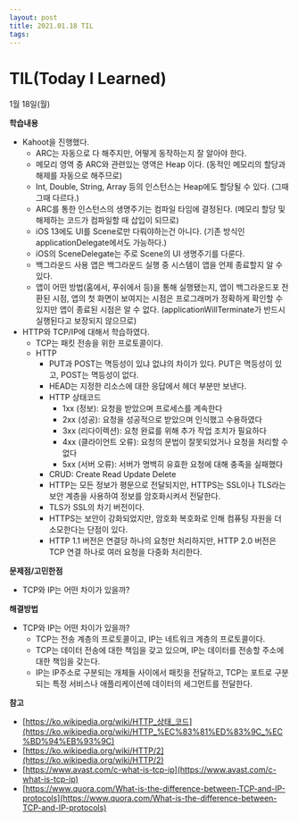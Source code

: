 ```yaml
---
layout: post
title: 2021.01.18 TIL
tags:
---
```

# TIL(Today I Learned)

1월 18일(월)

**학습내용**

- Kahoot을 진행했다.
    - ARC는 자동으로 다 해주지만, 어떻게 동작하는지 잘 알아야 한다.
    - 메모리 영역 중 ARC와 관련있는 영역은 Heap 이다. (동적인 메모리의 할당과 해제를 자동으로 해주므로)
    - Int, Double, String, Array 등의 인스턴스는 Heap에도 할당될 수 있다. (그때 그때 다르다.)
    - ARC를 통한 인스턴스의 생명주기는 컴파일 타임에 결정된다. (메모리 할당 및 해제하는 코드가 컴파일할 때 삽입이 되므로)
    - iOS 13에도 UI를 Scene로만 다뤄야하는건 아니다. (기존 방식인 applicationDelegate에서도  가능하다.)
    - iOS의 SceneDelegate는 주로 Scene의 UI 생명주기를 다룬다.
    - 백그라운드 사용 앱은 백그라운드 실행 중 시스템이 앱을 언제 종료할지 알 수 있다.
    - 앱이 어떤 방법(홈에서, 푸쉬에서 등)을 통해 실행됐는지, 앱이 백그라운드포 전환된 시점, 앱의 첫 화면이 보여지는 시점은 프로그래머가 정확하게 확인할 수 있지만 앱이 종료된 시점은 알 수 없다. (applicationWillTerminate가 반드시 실행된다고 보장되지 않으므로)
- HTTP와 TCP/IP에 대해서 학습하였다.
    - TCP는 패킷 전송을 위한 프로토콜이다.
    - HTTP
        - PUT과 POST는 멱등성이 있냐 없냐의 차이가 있다. PUT은 멱등성이 있고, POST는 멱등성이 없다.
        - HEAD는 지정한 리소스에 대한 응답에서 헤더 부분만 보낸다.
        - HTTP 상태코드
            - 1xx (정보): 요청을 받았으며 프로세스를 계속한다
            - 2xx (성공): 요청을 성공적으로 받았으며 인식했고 수용하였다
            - 3xx (리다이렉션): 요청 완료를 위해 추가 작업 조치가 필요하다
            - 4xx (클라이언트 오류): 요청의 문법이 잘못되었거나 요청을 처리할 수 없다
            - 5xx (서버 오류): 서버가 명백히 유효한 요청에 대해 충족을 실패했다
        - CRUD: Create Read Update Delete
        - HTTP는 모든 정보가 평문으로 전달되지만, HTTPS는 SSL이나 TLS라는 보안 계층을 사용하여 정보를 암호화시켜서 전달한다.
        - TLS가 SSL의 차기 버전이다.
        - HTTPS는 보안이 강화되었지만, 암호화 복호화로 인해 컴퓨팅 자원을 더 소모한다는 단점이 있다.
        - HTTP 1.1 버전은 연결당 하나의 요청만 처리하지만, HTTP 2.0 버전은 TCP 연결 하나로 여러 요청을 다중화 처리한다.

**문제점/고민한점**

- TCP와 IP는 어떤 차이가 있을까?

**해결방법**

- TCP와 IP는 어떤 차이가 있을까?
    - TCP는 전송 계층의 프로토콜이고, IP는 네트워크 계층의 프로토콜이다.
    - TCP는 데이터 전송에 대한 책임을 갖고 있으며, IP는 데이터를 전송할 주소에 대한 책임을 갖는다.
    - IP는 IP주소로 구분되는 개체들 사이에서 패킷을 전달하고, TCP는 포트로 구분되는 특정 서비스나 애플리케이션에 데이터의 세그먼트를 전달한다.

**참고**

- [https://ko.wikipedia.org/wiki/HTTP_상태_코드](https://ko.wikipedia.org/wiki/HTTP_%EC%83%81%ED%83%9C_%EC%BD%94%EB%93%9C)
- [https://ko.wikipedia.org/wiki/HTTP/2](https://ko.wikipedia.org/wiki/HTTP/2)
- [https://www.avast.com/c-what-is-tcp-ip](https://www.avast.com/c-what-is-tcp-ip)
- [https://www.quora.com/What-is-the-difference-between-TCP-and-IP-protocols](https://www.quora.com/What-is-the-difference-between-TCP-and-IP-protocols)
